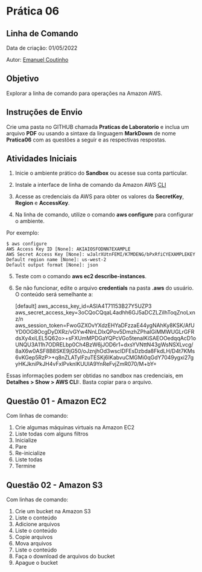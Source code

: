 # Prática 06

## Linha de Comando

Data de criação: 01/05/2022

Autor: [Emanuel Coutinho](https://github.com/emanuelcoutinho)

## Objetivo
Explorar a linha de comando para operações na Amazon AWS.

## Instruções de Envio

Crie uma pasta no GITHUB chamada **Praticas de Laboratorio** e inclua um arquivo **PDF** ou usando a sintaxe da linguagem **MarkDown** de nome **Pratica06** com as questões a seguir e as respectivas respostas.

## Atividades Iniciais

1. Inicie o ambiente prático do **Sandbox** ou acesse sua conta particular.

2. Instale a interface de linha de comando da Amazon AWS [CLI](https://aws.amazon.com/pt/cli/)

3. Acesse as credenciais da AWS para obter os valores da **SecretKey**, **Region** e **AccessKey**.

4. Na linha de comando, utilize o comando **aws configure** para configurar o ambiente.

Por exemplo:
	
	$ aws configure
	AWS Access Key ID [None]: AKIAIOSFODNN7EXAMPLE
	AWS Secret Access Key [None]: wJalrXUtnFEMI/K7MDENG/bPxRfiCYEXAMPLEKEY
	Default region name [None]: us-west-2
	Default output format [None]: json

5. Teste com o comando **aws ec2 describe-instances**.

5. Se não funcionar, edite o arquivo **credentials** na pasta **.aws** do usuário. O conteúdo será semelhante a:

	[default]
	aws_access_key_id=ASIA4T71153B27Y5UZP3
	aws_secret_access_key=3oCQoCQqaL4adhh6GJ5aDCZLZilhToqZnoLxnz/n
	aws_session_token=FwoGZXOvYXdzEHYaDFzzaE44ygNAhKy8KSK/AfUYD0OG8OcgDyDXRz/vGYw4NnLDlxQPov5DmzhZPhaIGiMMWUGLrGFRdsXy4xiLEL5Q62o>+sFXUmMPDGaYQPcVGo5tenalKiSAEOOedqqAcD1oUNQU3A11h7ODRELbp0Ch4BzW6jJOD6r1+dxsYVNttN43gWsNSXLvcg/8aX6w0ASF8B8SKE9jG50/oJznjhOd3wscIDFEsDzbda8FkdLH/D4t7KMs6vKGep5RzP>+q8nZLATylFzuTESKj6IKabvuCMGMi0qGdY7049ygxi27gyHKJkniPkJH4vFxIPvknlKUUIA9YnReFvjZmR070/M+bY=

Essas informações podem ser obtidas no sandbox nas credenciais, em **Detalhes > Show > AWS CLI:**. Basta copiar para o arquivo.


## Questão 01 - Amazon EC2

Com linhas de comando:

1. Crie algumas máquinas virtuais na Amazon EC2
2. Liste todas com alguns filtros
3. Inicialize
4. Pare
5. Re-inicialize
6. Liste todas
7. Termine

## Questão 02 - Amazon S3

Com linhas de comando:

1. Crie um bucket na Amazon S3
2. Liste o conteúdo
3. Adicione arquivos
4. Liste o conteúdo
5. Copie arquivos
6. Mova arquivos
7. Liste o conteúdo
8. Faça o download de arquivos do bucket
9. Apague o bucket



